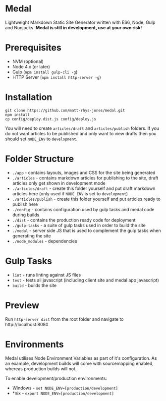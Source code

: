 # Medal

Lightweight Markdown Static Site Generator written with ES6, Node, Gulp and Nunjucks. **Medal is still in development, use at your own risk!**

# Prerequisites
- NVM (optional)
- Node 4.x (or later)
- Gulp (`npm install gulp-cli -g`)
- HTTP Server (`npm install http-server -g`)

# Installation

```
git clone https://github.com/matt-rhys-jones/medal.git
npm install
cp config/deploy.dist.js config/deploy.js
```

You will need to create `articles/draft` and `articles/publish` folders. If you do not want articles to be published and only want to view drafts then you should set `NODE_ENV` to `development`.

# Folder Structure
- `./app` - contains layouts, images and CSS for the site being generated
- `./articles` - contains markdown articles for publishing to the site, draft articles only get shown in development mode
- `./articles/draft` - create this folder yourself and put draft markdown articles here (only used if `NODE_ENV` is set to `development`)
- `./articles/publish` - create this folder yourself and put articles ready to publish here
- `./config` - contains configuration used by gulp tasks and medal code during builds
- `./dist` - contains the production ready code for deployment
- `./gulp-tasks` - a suite of gulp tasks used in order to build the site
- `./medal` - server side JS that is used to complement the gulp tasks when generating the site
- `./node_modules` - dependencies

# Gulp Tasks
- `lint` - runs linting against JS files
- `test` - tests all javascript (including client site and medal app javascript)
- `build` - builds the site

# Preview
Run `http-server dist` from the root folder and navigate to http://localhost:8080

# Environments
Medal utilises Node Environment Variables as part of it's configuration. As an example, development builds will come with 
sourcemapping enabled, whereas production builds will not.

To enable development/production environments:

- Windows - `set NODE_ENV=[production/development]`
- *nix - `export NODE_ENV=[production/development]`
